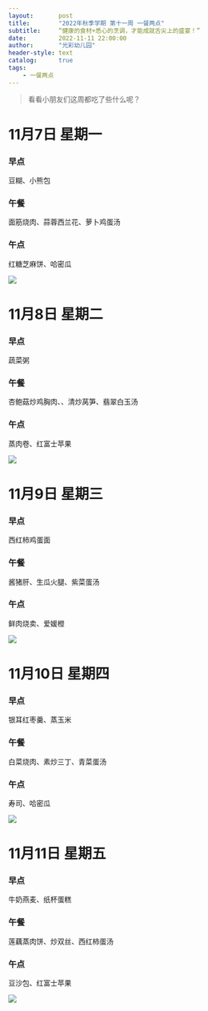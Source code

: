 ```yaml
---
layout:       post
title:        "2022年秋季学期 第十一周 一餐两点"
subtitle:     “健康的食材+悉心的烹调，才能成就舌尖上的盛宴！”
date:         2022-11-11 22:00:00
author:       "光彩幼儿园"
header-style: text
catalog:      true
tags:
    - 一餐两点
---
```

> 看看小朋友们这周都吃了些什么呢？

# 11月7日 星期一

### 早点

豆糊、小熊包

### 午餐

面筋烧肉、蒜蓉西兰花、萝卜鸡蛋汤

### 午点

红糖芝麻饼、哈密瓜

![](/img/in-post/meals/ced9d55fe70028db1ecd46164eaf2ad2.jpeg)

# 11月8日 星期二

### 早点

蔬菜粥

### 午餐

杏鲍菇炒鸡胸肉、、清炒莴笋、翡翠白玉汤

### 午点

蒸肉卷、红富士苹果

![](/img/in-post/meals/b339d164e573c6d936d315c3c84d279c.jpeg)

# 11月9日 星期三

### 早点

西红柿鸡蛋面

### 午餐

酱猪肝、生瓜火腿、紫菜蛋汤

### 午点

鲜肉烧卖、爱媛橙

![](/img/in-post/meals/fc9fd879bfd9791c95d0c545e2e48a11.jpeg)

# 11月10日 星期四

### 早点

银耳红枣羹、蒸玉米

### 午餐

白菜烧肉、素炒三丁、青菜蛋汤

### 午点

寿司、哈密瓜

![](/img/in-post/meals/2994d17aabb817200f6d65625064a0e5.jpeg)

# 11月11日 星期五

### 早点

牛奶燕麦、纸杯蛋糕

### 午餐

莲藕蒸肉饼、炒双丝、西红柿蛋汤

### 午点

豆沙包、红富士苹果

![](/img/in-post/meals/ca44341814d8c2ef1be67ba66718270f.jpeg)
